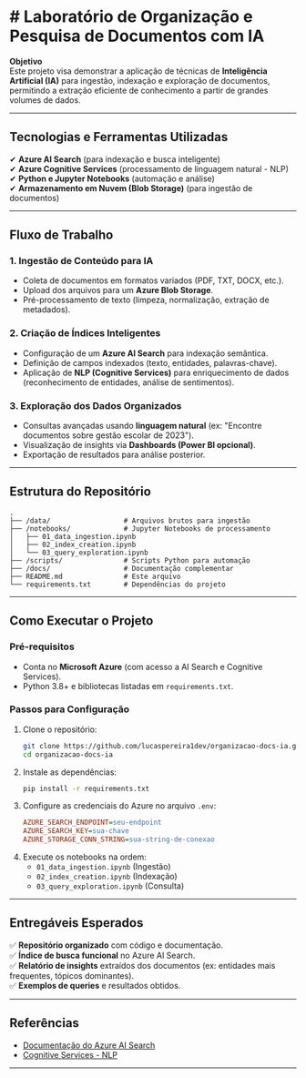 # # **Laboratório de Organização e Pesquisa de Documentos com IA**  

**Objetivo**  
Este projeto visa demonstrar a aplicação de técnicas de **Inteligência Artificial (IA)** para ingestão, indexação e exploração de documentos, permitindo a extração eficiente de conhecimento a partir de grandes volumes de dados.  

---

## **Tecnologias e Ferramentas Utilizadas**  
✔ **Azure AI Search** (para indexação e busca inteligente)  
✔ **Azure Cognitive Services** (processamento de linguagem natural - NLP)  
✔ **Python e Jupyter Notebooks** (automação e análise)  
✔ **Armazenamento em Nuvem (Blob Storage)** (para ingestão de documentos)  

---

## **Fluxo de Trabalho**  

### **1. Ingestão de Conteúdo para IA**  
- Coleta de documentos em formatos variados (PDF, TXT, DOCX, etc.).  
- Upload dos arquivos para um **Azure Blob Storage**.  
- Pré-processamento de texto (limpeza, normalização, extração de metadados).  

### **2. Criação de Índices Inteligentes**  
- Configuração de um **Azure AI Search** para indexação semântica.  
- Definição de campos indexados (texto, entidades, palavras-chave).  
- Aplicação de **NLP (Cognitive Services)** para enriquecimento de dados (reconhecimento de entidades, análise de sentimentos).  

### **3. Exploração dos Dados Organizados**  
- Consultas avançadas usando **linguagem natural** (ex: "Encontre documentos sobre gestão escolar de 2023").  
- Visualização de insights via **Dashboards (Power BI opcional)**.  
- Exportação de resultados para análise posterior.  

---

## **Estrutura do Repositório**  
```
.
├── /data/                  # Arquivos brutos para ingestão  
├── /notebooks/             # Jupyter Notebooks de processamento  
│   ├── 01_data_ingestion.ipynb  
│   ├── 02_index_creation.ipynb  
│   └── 03_query_exploration.ipynb  
├── /scripts/               # Scripts Python para automação  
├── /docs/                  # Documentação complementar  
├── README.md               # Este arquivo  
└── requirements.txt        # Dependências do projeto  
```

---

## **Como Executar o Projeto**  

### **Pré-requisitos**  
- Conta no **Microsoft Azure** (com acesso a AI Search e Cognitive Services).  
- Python 3.8+ e bibliotecas listadas em `requirements.txt`.  

### **Passos para Configuração**  
1. Clone o repositório:  
   ```bash
   git clone https://github.com/lucaspereira1dev/organizacao-docs-ia.git
   cd organizacao-docs-ia
   ```  
2. Instale as dependências:  
   ```bash
   pip install -r requirements.txt
   ```  
3. Configure as credenciais do Azure no arquivo `.env`:  
   ```ini
   AZURE_SEARCH_ENDPOINT=seu-endpoint
   AZURE_SEARCH_KEY=sua-chave
   AZURE_STORAGE_CONN_STRING=sua-string-de-conexao
   ```  
4. Execute os notebooks na ordem:  
   - `01_data_ingestion.ipynb` (Ingestão)  
   - `02_index_creation.ipynb` (Indexação)  
   - `03_query_exploration.ipynb` (Consulta)  

---

## **Entregáveis Esperados**  
✅ **Repositório organizado** com código e documentação.  
✅ **Índice de busca funcional** no Azure AI Search.  
✅ **Relatório de insights** extraídos dos documentos (ex: entidades mais frequentes, tópicos dominantes).  
✅ **Exemplos de queries** e resultados obtidos.  

---

## **Referências**  
- [Documentação do Azure AI Search](https://learn.microsoft.com/azure/search/)  
- [Cognitive Services - NLP](https://azure.microsoft.com/products/cognitive-services/language-service/)  

---
